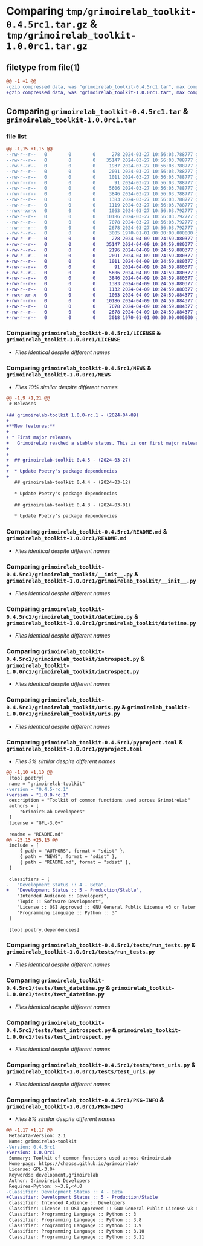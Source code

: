 # Comparing `tmp/grimoirelab_toolkit-0.4.5rc1.tar.gz` & `tmp/grimoirelab_toolkit-1.0.0rc1.tar.gz`

## filetype from file(1)

```diff
@@ -1 +1 @@
-gzip compressed data, was "grimoirelab_toolkit-0.4.5rc1.tar", max compression
+gzip compressed data, was "grimoirelab_toolkit-1.0.0rc1.tar", max compression
```

## Comparing `grimoirelab_toolkit-0.4.5rc1.tar` & `grimoirelab_toolkit-1.0.0rc1.tar`

### file list

```diff
@@ -1,15 +1,15 @@
--rw-r--r--   0        0        0      278 2024-03-27 10:56:03.788777 grimoirelab_toolkit-0.4.5rc1/AUTHORS
--rw-r--r--   0        0        0    35147 2024-03-27 10:56:03.788777 grimoirelab_toolkit-0.4.5rc1/LICENSE
--rw-r--r--   0        0        0     1937 2024-03-27 10:56:03.788777 grimoirelab_toolkit-0.4.5rc1/NEWS
--rw-r--r--   0        0        0     2091 2024-03-27 10:56:03.788777 grimoirelab_toolkit-0.4.5rc1/README.md
--rw-r--r--   0        0        0     1011 2024-03-27 10:56:03.788777 grimoirelab_toolkit-0.4.5rc1/grimoirelab_toolkit/__init__.py
--rw-r--r--   0        0        0       91 2024-03-27 10:56:03.788777 grimoirelab_toolkit-0.4.5rc1/grimoirelab_toolkit/_version.py
--rw-r--r--   0        0        0     5606 2024-03-27 10:56:03.788777 grimoirelab_toolkit-0.4.5rc1/grimoirelab_toolkit/datetime.py
--rw-r--r--   0        0        0     3846 2024-03-27 10:56:03.788777 grimoirelab_toolkit-0.4.5rc1/grimoirelab_toolkit/introspect.py
--rw-r--r--   0        0        0     1383 2024-03-27 10:56:03.788777 grimoirelab_toolkit-0.4.5rc1/grimoirelab_toolkit/uris.py
--rw-r--r--   0        0        0     1119 2024-03-27 10:56:03.788777 grimoirelab_toolkit-0.4.5rc1/pyproject.toml
--rwxr-xr-x   0        0        0     1063 2024-03-27 10:56:03.792777 grimoirelab_toolkit-0.4.5rc1/tests/run_tests.py
--rw-r--r--   0        0        0    10186 2024-03-27 10:56:03.792777 grimoirelab_toolkit-0.4.5rc1/tests/test_datetime.py
--rw-r--r--   0        0        0     7078 2024-03-27 10:56:03.792777 grimoirelab_toolkit-0.4.5rc1/tests/test_introspect.py
--rw-r--r--   0        0        0     2678 2024-03-27 10:56:03.792777 grimoirelab_toolkit-0.4.5rc1/tests/test_uris.py
--rw-r--r--   0        0        0     3005 1970-01-01 00:00:00.000000 grimoirelab_toolkit-0.4.5rc1/PKG-INFO
+-rw-r--r--   0        0        0      278 2024-04-09 10:24:59.880377 grimoirelab_toolkit-1.0.0rc1/AUTHORS
+-rw-r--r--   0        0        0    35147 2024-04-09 10:24:59.880377 grimoirelab_toolkit-1.0.0rc1/LICENSE
+-rw-r--r--   0        0        0     2196 2024-04-09 10:24:59.880377 grimoirelab_toolkit-1.0.0rc1/NEWS
+-rw-r--r--   0        0        0     2091 2024-04-09 10:24:59.880377 grimoirelab_toolkit-1.0.0rc1/README.md
+-rw-r--r--   0        0        0     1011 2024-04-09 10:24:59.880377 grimoirelab_toolkit-1.0.0rc1/grimoirelab_toolkit/__init__.py
+-rw-r--r--   0        0        0       91 2024-04-09 10:24:59.880377 grimoirelab_toolkit-1.0.0rc1/grimoirelab_toolkit/_version.py
+-rw-r--r--   0        0        0     5606 2024-04-09 10:24:59.880377 grimoirelab_toolkit-1.0.0rc1/grimoirelab_toolkit/datetime.py
+-rw-r--r--   0        0        0     3846 2024-04-09 10:24:59.880377 grimoirelab_toolkit-1.0.0rc1/grimoirelab_toolkit/introspect.py
+-rw-r--r--   0        0        0     1383 2024-04-09 10:24:59.880377 grimoirelab_toolkit-1.0.0rc1/grimoirelab_toolkit/uris.py
+-rw-r--r--   0        0        0     1132 2024-04-09 10:24:59.880377 grimoirelab_toolkit-1.0.0rc1/pyproject.toml
+-rwxr-xr-x   0        0        0     1063 2024-04-09 10:24:59.884377 grimoirelab_toolkit-1.0.0rc1/tests/run_tests.py
+-rw-r--r--   0        0        0    10186 2024-04-09 10:24:59.884377 grimoirelab_toolkit-1.0.0rc1/tests/test_datetime.py
+-rw-r--r--   0        0        0     7078 2024-04-09 10:24:59.884377 grimoirelab_toolkit-1.0.0rc1/tests/test_introspect.py
+-rw-r--r--   0        0        0     2678 2024-04-09 10:24:59.884377 grimoirelab_toolkit-1.0.0rc1/tests/test_uris.py
+-rw-r--r--   0        0        0     3018 1970-01-01 00:00:00.000000 grimoirelab_toolkit-1.0.0rc1/PKG-INFO
```

### Comparing `grimoirelab_toolkit-0.4.5rc1/LICENSE` & `grimoirelab_toolkit-1.0.0rc1/LICENSE`

 * *Files identical despite different names*

### Comparing `grimoirelab_toolkit-0.4.5rc1/NEWS` & `grimoirelab_toolkit-1.0.0rc1/NEWS`

 * *Files 10% similar despite different names*

```diff
@@ -1,9 +1,21 @@
 # Releases
 
+## grimoirelab-toolkit 1.0.0-rc.1 - (2024-04-09)
+
+**New features:**
+
+ * First major release\
+   GrimoireLab reached a stable status. This is our first major release.
+
+
+  ## grimoirelab-toolkit 0.4.5 - (2024-03-27)
+  
+  * Update Poetry's package dependencies
+
   ## grimoirelab-toolkit 0.4.4 - (2024-03-12)
   
   * Update Poetry's package dependencies
 
   ## grimoirelab-toolkit 0.4.3 - (2024-03-01)
   
   * Update Poetry's package dependencies
```

### Comparing `grimoirelab_toolkit-0.4.5rc1/README.md` & `grimoirelab_toolkit-1.0.0rc1/README.md`

 * *Files identical despite different names*

### Comparing `grimoirelab_toolkit-0.4.5rc1/grimoirelab_toolkit/__init__.py` & `grimoirelab_toolkit-1.0.0rc1/grimoirelab_toolkit/__init__.py`

 * *Files identical despite different names*

### Comparing `grimoirelab_toolkit-0.4.5rc1/grimoirelab_toolkit/datetime.py` & `grimoirelab_toolkit-1.0.0rc1/grimoirelab_toolkit/datetime.py`

 * *Files identical despite different names*

### Comparing `grimoirelab_toolkit-0.4.5rc1/grimoirelab_toolkit/introspect.py` & `grimoirelab_toolkit-1.0.0rc1/grimoirelab_toolkit/introspect.py`

 * *Files identical despite different names*

### Comparing `grimoirelab_toolkit-0.4.5rc1/grimoirelab_toolkit/uris.py` & `grimoirelab_toolkit-1.0.0rc1/grimoirelab_toolkit/uris.py`

 * *Files identical despite different names*

### Comparing `grimoirelab_toolkit-0.4.5rc1/pyproject.toml` & `grimoirelab_toolkit-1.0.0rc1/pyproject.toml`

 * *Files 3% similar despite different names*

```diff
@@ -1,10 +1,10 @@
 [tool.poetry]
 name = "grimoirelab-toolkit"
-version = "0.4.5-rc.1"
+version = "1.0.0-rc.1"
 description = "Toolkit of common functions used across GrimoireLab"
 authors = [
     "GrimoireLab Developers"
 ]
 license = "GPL-3.0+"
 
 readme = "README.md"
@@ -25,15 +25,15 @@
 include = [
     { path = "AUTHORS", format = "sdist" },
     { path = "NEWS", format = "sdist" },
     { path = "README.md", format = "sdist" },
 ]
 
 classifiers = [
-   "Development Status :: 4 - Beta",
+   "Development Status :: 5 - Production/Stable",
    "Intended Audience :: Developers",
    "Topic :: Software Development",
    "License :: OSI Approved :: GNU General Public License v3 or later (GPLv3+)",
    "Programming Language :: Python :: 3"
 ]
 
 [tool.poetry.dependencies]
```

### Comparing `grimoirelab_toolkit-0.4.5rc1/tests/run_tests.py` & `grimoirelab_toolkit-1.0.0rc1/tests/run_tests.py`

 * *Files identical despite different names*

### Comparing `grimoirelab_toolkit-0.4.5rc1/tests/test_datetime.py` & `grimoirelab_toolkit-1.0.0rc1/tests/test_datetime.py`

 * *Files identical despite different names*

### Comparing `grimoirelab_toolkit-0.4.5rc1/tests/test_introspect.py` & `grimoirelab_toolkit-1.0.0rc1/tests/test_introspect.py`

 * *Files identical despite different names*

### Comparing `grimoirelab_toolkit-0.4.5rc1/tests/test_uris.py` & `grimoirelab_toolkit-1.0.0rc1/tests/test_uris.py`

 * *Files identical despite different names*

### Comparing `grimoirelab_toolkit-0.4.5rc1/PKG-INFO` & `grimoirelab_toolkit-1.0.0rc1/PKG-INFO`

 * *Files 8% similar despite different names*

```diff
@@ -1,17 +1,17 @@
 Metadata-Version: 2.1
 Name: grimoirelab-toolkit
-Version: 0.4.5rc1
+Version: 1.0.0rc1
 Summary: Toolkit of common functions used across GrimoireLab
 Home-page: https://chaoss.github.io/grimoirelab/
 License: GPL-3.0+
 Keywords: development,grimoirelab
 Author: GrimoireLab Developers
 Requires-Python: >=3.8,<4.0
-Classifier: Development Status :: 4 - Beta
+Classifier: Development Status :: 5 - Production/Stable
 Classifier: Intended Audience :: Developers
 Classifier: License :: OSI Approved :: GNU General Public License v3 or later (GPLv3+)
 Classifier: Programming Language :: Python :: 3
 Classifier: Programming Language :: Python :: 3.8
 Classifier: Programming Language :: Python :: 3.9
 Classifier: Programming Language :: Python :: 3.10
 Classifier: Programming Language :: Python :: 3.11
```

